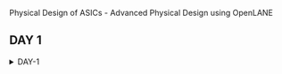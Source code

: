 [](url) Physical Design of ASICs - Advanced Physical Design using OpenLANE


## DAY 1
<details>
<summary>DAY-1</summary>
<br>
 <details>
 <summary>Inception of Open Source EDA, OpenLANE and Sky130PDK</summary>
 <details>
  <summary>D1A_How to Talk to Computer</summary>
 <details>
  <summary>L1_Introduction to QFN-48 Package, Chip, Pad, Core, Die, IPs</summary>

* The Arduino or any other board block structure looks as below
 ![Screenshot from 2023-09-09 12-12-10](https://github.com/SolankiPratikkumar/IIITB_PRATIKKUMAR_ASIC/assets/140999250/15592065-db6f-48ca-9107-c93d7b5f153d)

* Below there is an IC or processor which is now called as Package QFN 48(Quad Flat No Lead) which is 7mm*7mm area and inside it will communicate with a chip
![Screenshot from 2023-09-09 12-15-13](https://github.com/SolankiPratikkumar/IIITB_PRATIKKUMAR_ASIC/assets/140999250/8104fbde-5b38-4994-a06a-4709cf2c4842)

* This chip is manufactured on a silicon chip called DIE; PADS makes communication with input and output signals and CORE contains all digital logic inside it
![Screenshot from 2023-09-09 12-18-11](https://github.com/SolankiPratikkumar/IIITB_PRATIKKUMAR_ASIC/assets/140999250/16af2006-ff48-4cb2-97e5-549918ba5d72)

* Below is the vital terminology "Foundry IPs" which means a foundry is a factory which manufactures the chip using big machines and IPs an Intellectual Property which is done by communication with the help of files with an organisation. The term "MACROS" performs Digital Operation and consists of pure Digital Logic inside the chip.

![Screenshot from 2023-09-09 12-24-06](https://github.com/SolankiPratikkumar/IIITB_PRATIKKUMAR_ASIC/assets/140999250/69a59fac-f04a-4a43-8ec8-752b4d09e309)

 </details>

  <details>
  <summary>L2_Introduction to RISC-V</summary>
   *
 </details>
 </details>
  </details>
